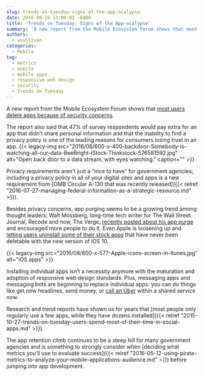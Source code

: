 ```yaml
---
slug: trends-on-tuesday-signs-of-the-app-ocalypse
date: 2016-08-16 13:00:03 -0400
title: 'Trends on Tuesday: Signs of the App-ocalypse'
summary: 'A new report from the Mobile Ecosystem Forum shows that most users delete apps because of security concerns. The report also said that 47% of survey respondents would pay extra for an app that didn&rsquo;t share personal information and that the inability to find a privacy policy is one of the leading reasons for consumers losing trust'
authors:
  - wsullivan
categories:
  - Mobile
tag:
  - metrics
  - mobile
  - mobile apps
  - responsive web design
  - security
  - Trends on Tuesday
---
```


A new report from the Mobile Ecosystem Forum shows that [most users delete apps because of security concerns](http://www.marketingcharts.com/online/1-in-2-mobile-users-say-theyve-deleted-an-app-over-privacy-concerns-69647/attachment/mefavg-actions-taken-response-to-app-privacy-concerns-aug2016/).

The report also said that 47% of survey respondents would pay extra for an app that didn’t share personal information and that the inability to find a privacy policy is one of the leading reasons for consumers losing trust in an app. {{< legacy-img src="2016/08/600-x-400-backdoor-Somebody-is-watching-all-our-data-BeeBright-iStock-Thinkstock-576581592.jpg" alt="Open back door to a data stream, with eyes watching." caption="" >}} 

Privacy requirements aren’t just a &#8220;nice to have&#8221; for government agencies; including a privacy policy in all of your digital sites and apps is a new requirement from [OMB Circular A-130 that was recently released]({{< relref "2016-07-27-managing-federal-information-as-a-strategic-resource.md" >}}).

Besides privacy concerns, app purging seems to be a growing trend among thought leaders; Walt Mossberg, long-time tech writer for The Wall Street Journal, Recode and now, The Verge, [recently posted about his app purge](http://www.theverge.com/2016/7/20/12231176/walt-mossberg-delete-your-unnecessary-apps) and encouraged more people to do it. Even Apple is loosening up and [letting users uninstall some of their stock apps](http://www.theverge.com/2016/6/13/11923112/apple-ios-10-delete-stock-apps) that have never been deletable with the new version of iOS 10.

{{< legacy-img src="2016/08/600-x-577-Apple-icons-screen-in-itunes.jpg" alt="iOS apps" >}}

Installing individual apps isn’t a necessity anymore with the maturation and adoption of responsive web design standards. Plus, messaging apps and messaging bots are beginning to replace individual apps: you can do things like get new headlines, send money, or [call an Uber](https://techcrunch.com/2015/12/16/facebook-messenger-transportation/) within a shared service now.

Research and trend reports have shown us for years that  [most people only regularly use a few apps, while they have dozens installed]({{< relref "2015-10-27-trends-on-tuesday-users-spend-most-of-their-time-in-social-apps.md" >}}).

The app retention climb continues to be a steep hill for many government agencies and is something to strongly consider when [deciding what metrics you’ll use to evaluate success]({{< relref "2016-05-12-using-pirate-metrics-to-analyze-your-mobile-applications-audience.md" >}}) before jumping into app development.
